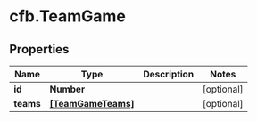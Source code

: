 # cfb.TeamGame

## Properties
Name | Type | Description | Notes
------------ | ------------- | ------------- | -------------
**id** | **Number** |  | [optional] 
**teams** | [**[TeamGameTeams]**](TeamGameTeams.md) |  | [optional] 


